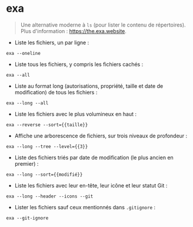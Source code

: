 # exa

> Une alternative moderne à `ls` (pour lister le contenu de répertoires).
> Plus d'information : <https://the.exa.website>.

- Liste les fichiers, un par ligne :

`exa --oneline`

- Liste tous les fichiers, y compris les fichiers cachés :

`exa --all`

- Liste au format long (autorisations, propriété, taille et date de modification) de tous les fichiers :

`exa --long --all`

- Liste les fichiers avec le plus volumineux en haut :

`exa --reverse --sort={{taille}}`

- Affiche une arborescence de fichiers, sur trois niveaux de profondeur :

`exa --long --tree --level={{3}}`

- Liste des fichiers triés par date de modification (le plus ancien en premier) :

`exa --long --sort={{modifié}}`

- Liste les fichiers avec leur en-tête, leur icône et leur statut Git :

`exa --long --header --icons --git`

- Lister les fichiers sauf ceux mentionnés dans `.gitignore` :

`exa --git-ignore`
